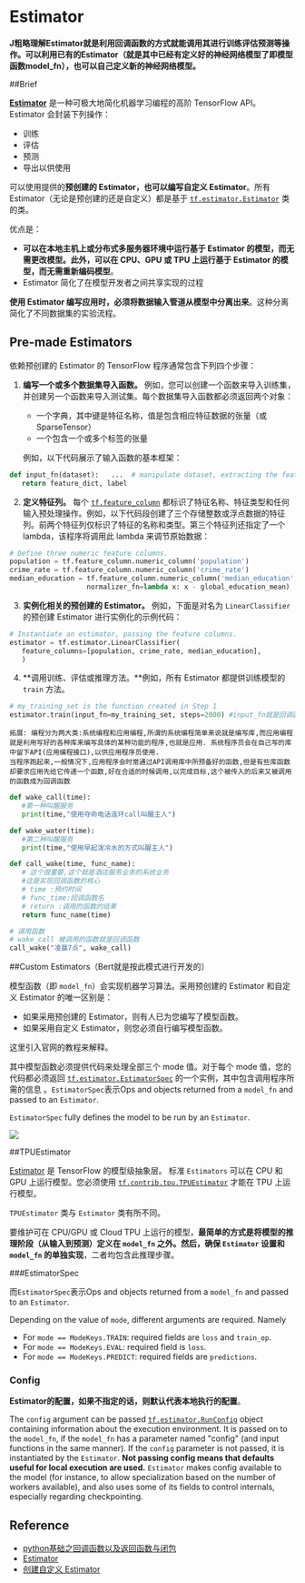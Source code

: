 # Estimator

**J粗略理解Estimator就是利用回调函数的方式就能调用其进行训练评估预测等操作。可以利用已有的Estimator（就是其中已经有定义好的神经网络模型了即模型函数model_fn），也可以自己定义新的神经网络模型。**

##Brief

[**Estimator**](https://www.tensorflow.org/api_docs/python/tf/estimator?hl=zh-cn) 是一种可极大地简化机器学习编程的高阶 TensorFlow API。Estimator 会封装下列操作：

- 训练
- 评估
- 预测
- 导出以供使用

可以使用提供的**预创建的 Estimator，也可以编写自定义 Estimator**。所有 Estimator（无论是预创建的还是自定义）都是基于 [`tf.estimator.Estimator`](https://www.tensorflow.org/api_docs/python/tf/estimator/Estimator?hl=zh-cn) 类的类。 

优点是：

- **可以在本地主机上或分布式多服务器环境中运行基于 Estimator 的模型，而无需更改模型。此外，可以在 CPU、GPU 或 TPU 上运行基于 Estimator 的模型，而无需重新编码模型**。
- Estimator 简化了在模型开发者之间共享实现的过程

**使用 Estimator 编写应用时，必须将数据输入管道从模型中分离出来**。这种分离简化了不同数据集的实验流程。  

## Pre-made Estimators

依赖预创建的 Estimator 的 TensorFlow 程序通常包含下列四个步骤：

1. **编写一个或多个数据集导入函数。** 例如，您可以创建一个函数来导入训练集，并创建另一个函数来导入测试集。每个数据集导入函数都必须返回两个对象：

   - 一个字典，其中键是特征名称，值是包含相应特征数据的张量（或 SparseTensor）
   - 一个包含一个或多个标签的张量

   例如，以下代码展示了输入函数的基本框架：

```python
def input_fn(dataset):   ...  # manipulate dataset, extracting the feature dict and the label   
   return feature_dict, label
```

2. **定义特征列。** 每个 [`tf.feature_column`](https://www.tensorflow.org/api_docs/python/tf/feature_column?hl=zh-cn) 都标识了特征名称、特征类型和任何输入预处理操作。例如，以下代码段创建了三个存储整数或浮点数据的特征列。前两个特征列仅标识了特征的名称和类型。第三个特征列还指定了一个 lambda，该程序将调用此 lambda 来调节原始数据：

```python
# Define three numeric feature columns.
population = tf.feature_column.numeric_column('population')
crime_rate = tf.feature_column.numeric_column('crime_rate')
median_education = tf.feature_column.numeric_column('median_education',
                   normalizer_fn=lambda x: x - global_education_mean)
```

3. **实例化相关的预创建的 Estimator。** 例如，下面是对名为 `LinearClassifier` 的预创建 Estimator 进行实例化的示例代码：

```python
# Instantiate an estimator, passing the feature columns.
estimator = tf.estimator.LinearClassifier(
   feature_columns=[population, crime_rate, median_education],
   )
```

4. **调用训练、评估或推理方法。**例如，所有 Estimator 都提供训练模型的 `train` 方法。

```python
# my_training_set is the function created in Step 1
estimator.train(input_fn=my_training_set, steps=2000) #input_fn就是回调函数
```

```
拓展: 编程分为两大类:系统编程和应用编程,所谓的系统编程简单来说就是编写库,而应用编程就是利用写好的各种库来编写具体的某种功能的程序,也就是应用. 系统程序员会在自己写的库中留下API(应用编程接口),以供应用程序员使用.
当程序跑起来,一般情况下,应用程序会时常通过API调用库中所预备好的函数,但是有些库函数却要求应用先给它传递一个函数,好在合适的时候调用,以完成目标,这个被传入的后来又被调用的函数成为回调函数
```

```python
def wake_call(time):
   #第一种叫醒服务
   print(time,"使用夺命电话连环call叫醒主人")

def wake_water(time):
   #第二种叫醒服务
   print(time,"使用早起泼冷水的方式叫醒主人")

def call_wake(time, func_name):
   # 这个很重要,这个就是酒店服务业务的系统业务
   #这是实现回调函数的核心
   # time :预约时间
   # func_time:回调函数名
   # return :调用的函数的结果
   return func_name(time)

# 调用函数
# wake_call 被调用的函数就是回调函数
call_wake("凌晨7点", wake_call)
```

##Custom Estimators（Bert就是按此模式进行开发的）

模型函数（即 `model_fn`）会实现机器学习算法。采用预创建的 Estimator 和自定义 Estimator 的唯一区别是：

- 如果采用预创建的 Estimator，则有人已为您编写了模型函数。
- 如果采用自定义 Estimator，则您必须自行编写模型函数。

这里引入官网的教程来解释。

其中模型函数必须提供代码来处理全部三个 mode 值。对于每个 mode 值，您的代码都必须返回 [`tf.estimator.EstimatorSpec`](https://www.tensorflow.org/api_docs/python/tf/estimator/EstimatorSpec?hl=zh_cn) 的一个实例，其中包含调用程序所需的信息 。`EstimatorSpec`表示Ops and objects returned from a `model_fn` and passed to an `Estimator`.

`EstimatorSpec` fully defines the model to be run by an `Estimator`.

![](picture/estimator.png)

##TPUEstimator

[Estimator](https://www.tensorflow.org/api_docs/python/tf/estimator/Estimator?hl=zh_cn) 是 TensorFlow 的模型级抽象层。 标准 `Estimators` 可以在 CPU 和 GPU 上运行模型。您必须使用 [`tf.contrib.tpu.TPUEstimator`](https://www.tensorflow.org/api_docs/python/tf/contrib/tpu/TPUEstimator?hl=zh_cn) 才能在 TPU 上运行模型。

`TPUEstimator` 类与 `Estimator` 类有所不同。

要维护可在 CPU/GPU 或 Cloud TPU 上运行的模型，**最简单的方式是将模型的推理阶段（从输入到预测）定义在 `model_fn` 之外。然后，确保 `Estimator` 设置和 `model_fn` 的单独实现**，二者均包含此推理步骤。

###EstimatorSpec

而`EstimatorSpec`表示Ops and objects returned from a `model_fn` and passed to an `Estimator`. 

Depending on the value of `mode`, different arguments are required. Namely

- For `mode == ModeKeys.TRAIN`: required fields are `loss` and `train_op`.
- For `mode == ModeKeys.EVAL`: required field is `loss`.
- For `mode == ModeKeys.PREDICT`: required fields are `predictions`.

### Config

**Estimator的配置，如果不指定的话，则默认代表本地执行的配置**。

The `config` argument can be passed [`tf.estimator.RunConfig`](https://www.tensorflow.org/api_docs/python/tf/estimator/RunConfig) object containing information about the execution environment. It is passed on to the `model_fn`, if the `model_fn` has a parameter named "config" (and input functions in the same manner). If the `config` parameter is not passed, it is instantiated by the `Estimator`. **Not passing config means that defaults useful for local execution are used.** `Estimator` makes config available to the model (for instance, to allow specialization based on the number of workers available), and also uses some of its fields to control internals, especially regarding checkpointing. 

## Reference

- [python基础之回调函数以及返回函数与闭包](https://blog.csdn.net/qq_29074261/article/details/80016788)
- [Estimator](https://www.tensorflow.org/guide/estimators?hl=zh-cn#pre-made_estimators)
- [创建自定义 Estimator](https://www.tensorflow.org/guide/custom_estimators?hl=zh-cn)